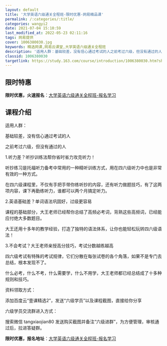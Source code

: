 ```yaml
---
layout: default
title: '大学英语六级通关全程班-限时优惠-网易精品课'
permalink: /:categories/:title/
categories: wangyi2
date: 2021-07-04 15:10:59
last_modified_at: 2022-05-23 02:11:16
tags: 网易提供
cover: 1006380030.jpg
keywords: 精选网课,网易云课堂,大学英语六级通关全程班
description: '适用人群：基础较差，没有信心通过考试的人之前考过六级，但没有通过的人1.听力差？听抄训练法帮你省时省力攻克听力！听抄练习'
classid: 1006380030
targetlink: https://study.163.com/course/introduction/1006380030.htm?share=1&shareId=1025206652&utm_campaign=share&utm_medium=iphoneShare&utm_source=&utm_u=1025206652
---
```


## 限时特惠

**限时优惠，火速报名**：[大学英语六级通关全程班-报名学习](https://study.163.com/course/introduction/1006380030.htm?share=1&shareId=1025206652&utm_campaign=share&utm_medium=iphoneShare&utm_source=&utm_u=1025206652)

## 课程介绍

适用人群：

基础较差，没有信心通过考试的人

之前考过六级，但没有通过的人



1.听力差？听抄训练法帮你省时省力攻克听力！



听抄练习是托福听力备考中常用的一种精听训练方式，用在四六级听力中也是非常有效的一种方式。

在四六级课程里，不仅有手把手带你练听抄的内容，还有听力做题技巧，有了这两项内容，课下再勤练听力，谁都可以两个月搞定听力。



2.英语基础差？单词语法巩固好，过级更容易



课程的基础部分，大王老师已经帮你总结了高频必考词，背熟这些高频词，已经能应付绝大多数题目。

大王还用十多年的教学经验，打造了独特的语法体系，让你也能轻松玩转四六级语法！



 3.不会考试？大王老师亲授高分技巧，考试分数越练越高



四六级考试有特殊的考试规律，它们分散在每张试卷的各个角落，如果不是专门去总结，根本发现不了。

什么必考，什么不考，什么需要学，什么不用学，大王老师都已经总结成了十多种规则和技巧。





资料领取方式：



添加百度云“壹课精选2”，发送“六级学员”以及课程截图，直接给你分享





六级学员交流群进入方式：



搜索微信 tangxiaojian80 发送购买截图并备注“六级进群”，为方便管理，审核通过后，拉进答疑群。

**限时优惠，报名地址**：[大学英语六级通关全程班-报名学习](https://study.163.com/course/introduction/1006380030.htm?share=1&shareId=1025206652&utm_campaign=share&utm_medium=iphoneShare&utm_source=&utm_u=1025206652)

